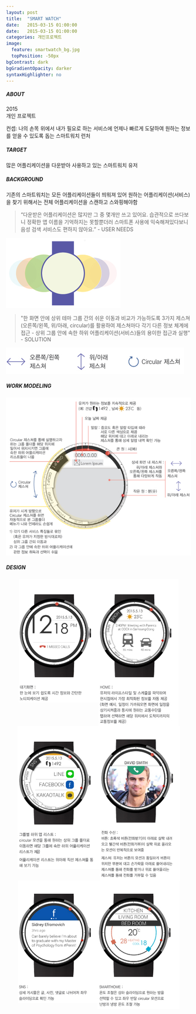 ```yaml
---
layout: post
title:  "SMART WATCH"
date:   2015-03-15 01:00:00
date:   2015-03-15 01:00:00
categories: 개인프로젝트
image:
  feature: smartwatch_bg.jpg
  topPosition: -50px
bgContrast: dark
bgGradientOpacity: darker
syntaxHighlighter: no
---
```


<h5><span> ABOUT </span> </h5>

2015 <br/>
개인 프로젝트 <br/>

컨셉: 나의 손목 위에서 내가 필요로 하는 서비스에 언제나 빠르게 도달하여 원하는 정보를 얻을 수 있도록 돕는 스마트워치 런처<br/>

<h5><span> TARGET </span></h5>
많은 어플리케이션을 다운받아 사용하고 있는 스마트워치 유저

<h5><span> BACKGROUND </span> </h5>

기존의 스마트워치는 모든 어플리케이션들이 띄워져 있어 원하는 어플리케이션(서비스)을 찾기 위해서는 전체 어플리케이션을 스캔하고 스와핑해야함 <br/>
<blockquote class="smallQuote">“다운받은 어플리케이션은 많지만 그 중 몇개만 쓰고 있어요. 습관적으로 쓰다보니 정확한 앱 이름을 기억하지는 못할뿐더러 스마트폰 사용에 익숙해져있다보니 음성 검색 서비스도 편하지 않아요.” - USER NEEDS</blockquote>

<img src="../assets/images/posts/smartwatch_problem1.jpg" alt= "smartwatch_problem" style="max-width:312px; max-height: 190px; width:100%; height: 100%">

<blockquote class="smallQuote"> "한 화면 안에 상위 테마 그룹 간의 쉬운 이동과 비교가 가능하도록 3가지 제스쳐(오른쪽/왼쪽, 위/아래, circular)를 활용하여 제스쳐마다 각기 다른 정보 체계에 접근 - 상위 그룹 안에 속한 하위 어플리케이션(서비스)들의 용이한 접근과 실행" - SOLUTION </blockquote>

<img src="../assets/images/posts/smartwatch_problem2.jpg" alt= "smartwatch_solution" style="max-width:485px; max-height: 72px; width:100%; height: 100%">

<h5> <span> WORK MODELING </span> </h5>

<center> <img src="../assets/images/posts/smartwatch_workmodeling.jpg" alt= "smartwatch_workmodeling" style="max-width:660px; max-height: 563px; width:100%; height: 100%"></center>

<h5> <span> DESIGN </span> </h5>

<center> <img src="../assets/images/posts/smartwatch_design1.jpg" alt= "smartwatch_design1" align="top" style="max-width:218px; max-height: 336px; width:100%; height: 100%"><img src="../assets/images/posts/smartwatch_design2.jpg" alt= "smartwatch_design2" align="top" style="max-width:218px; max-height: 400px; width:100%; height: 100%"><img src="../assets/images/posts/smartwatch_design3.jpg" alt= "smartwatch_design3" align="top" style="max-width:224px; max-height: 388px; width:100%; height: 100%"><img src="../assets/images/posts/smartwatch_design4.jpg" alt= "smartwatch_design4" align="top" style="max-width:219px; max-height: 419px; width:100%; height: 100%"><img src="../assets/images/posts/smartwatch_design5.jpg" alt= "smartwatch_design2" align="top" style="max-width:217px; max-height: 332px; width:100%; height: 100%"><img src="../assets/images/posts/smartwatch_design6.jpg" alt= "smartwatch_design6" align="top" style="max-width:224px; max-height: 349px; width:100%; height: 100%"></center>